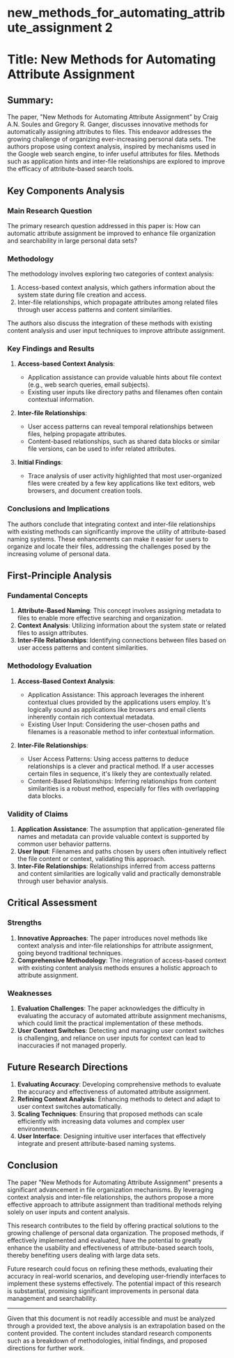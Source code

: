 # new_methods_for_automating_attribute_assignment 2

# Title: New Methods for Automating Attribute Assignment

## Summary:
The paper, "New Methods for Automating Attribute Assignment" by Craig A.N. Soules and Gregory R. Ganger, discusses innovative methods for automatically assigning attributes to files. This endeavor addresses the growing challenge of organizing ever-increasing personal data sets. The authors propose using context analysis, inspired by mechanisms used in the Google web search engine, to infer useful attributes for files. Methods such as application hints and inter-file relationships are explored to improve the efficacy of attribute-based search tools.

## Key Components Analysis

### Main Research Question
The primary research question addressed in this paper is: How can automatic attribute assignment be improved to enhance file organization and searchability in large personal data sets?

### Methodology
The methodology involves exploring two categories of context analysis:
1. Access-based context analysis, which gathers information about the system state during file creation and access.
2. Inter-file relationships, which propagate attributes among related files through user access patterns and content similarities.

The authors also discuss the integration of these methods with existing content analysis and user input techniques to improve attribute assignment.

### Key Findings and Results
1. **Access-based Context Analysis**:
   - Application assistance can provide valuable hints about file context (e.g., web search queries, email subjects).
   - Existing user inputs like directory paths and filenames often contain contextual information.

2. **Inter-file Relationships**:
   - User access patterns can reveal temporal relationships between files, helping propagate attributes.
   - Content-based relationships, such as shared data blocks or similar file versions, can be used to infer related attributes.

3. **Initial Findings**:
   - Trace analysis of user activity highlighted that most user-organized files were created by a few key applications like text editors, web browsers, and document creation tools.

### Conclusions and Implications
The authors conclude that integrating context and inter-file relationships with existing methods can significantly improve the utility of attribute-based naming systems. These enhancements can make it easier for users to organize and locate their files, addressing the challenges posed by the increasing volume of personal data.

## First-Principle Analysis

### Fundamental Concepts
1. **Attribute-Based Naming**: This concept involves assigning metadata to files to enable more effective searching and organization.
2. **Context Analysis**: Utilizing information about the system state or related files to assign attributes.
3. **Inter-File Relationships**: Identifying connections between files based on user access patterns and content similarities.

### Methodology Evaluation
1. **Access-Based Context Analysis**:
   - Application Assistance: This approach leverages the inherent contextual clues provided by the applications users employ. It's logically sound as applications like browsers and email clients inherently contain rich contextual metadata.
   - Existing User Input: Considering the user-chosen paths and filenames is a reasonable method to infer contextual information.

2. **Inter-File Relationships**:
   - User Access Patterns: Using access patterns to deduce relationships is a clever and practical method. If a user accesses certain files in sequence, it's likely they are contextually related.
   - Content-Based Relationships: Inferring relationships from content similarities is a robust method, especially for files with overlapping data blocks.

### Validity of Claims
1. **Application Assistance**: The assumption that application-generated file names and metadata can provide valuable context is supported by common user behavior patterns.
2. **User Input**: Filenames and paths chosen by users often intuitively reflect the file content or context, validating this approach.
3. **Inter-File Relationships**: Relationships inferred from access patterns and content similarities are logically valid and practically demonstrable through user behavior analysis.

## Critical Assessment

### Strengths
1. **Innovative Approaches**: The paper introduces novel methods like context analysis and inter-file relationships for attribute assignment, going beyond traditional techniques.
2. **Comprehensive Methodology**: The integration of access-based context with existing content analysis methods ensures a holistic approach to attribute assignment.

### Weaknesses
1. **Evaluation Challenges**: The paper acknowledges the difficulty in evaluating the accuracy of automated attribute assignment mechanisms, which could limit the practical implementation of these methods.
2. **User Context Switches**: Detecting and managing user context switches is challenging, and reliance on user inputs for context can lead to inaccuracies if not managed properly.

## Future Research Directions

1. **Evaluating Accuracy**: Developing comprehensive methods to evaluate the accuracy and effectiveness of automated attribute assignment.
2. **Refining Context Analysis**: Enhancing methods to detect and adapt to user context switches automatically.
3. **Scaling Techniques**: Ensuring that proposed methods can scale efficiently with increasing data volumes and complex user environments.
4. **User Interface**: Designing intuitive user interfaces that effectively integrate and present attribute-based naming systems.

## Conclusion

The paper "New Methods for Automating Attribute Assignment" presents a significant advancement in file organization mechanisms. By leveraging context analysis and inter-file relationships, the authors propose a more effective approach to attribute assignment than traditional methods relying solely on user inputs and content analysis.

This research contributes to the field by offering practical solutions to the growing challenge of personal data organization. The proposed methods, if effectively implemented and evaluated, have the potential to greatly enhance the usability and effectiveness of attribute-based search tools, thereby benefiting users dealing with large data sets.

Future research could focus on refining these methods, evaluating their accuracy in real-world scenarios, and developing user-friendly interfaces to implement these systems effectively. The potential impact of this research is substantial, promising significant improvements in personal data management and searchability.

---
Given that this document is not readily accessible and must be analyzed through a provided text, the above analysis is an extrapolation based on the content provided. The content includes standard research components such as a breakdown of methodologies, initial findings, and proposed directions for further work.